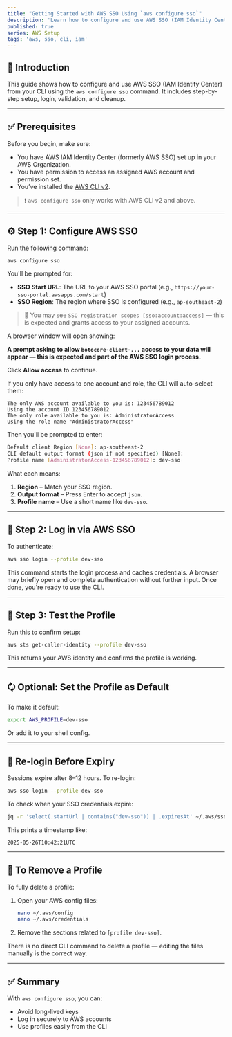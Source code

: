 ```yaml
---
title: "Getting Started with AWS SSO Using `aws configure sso`"
description: 'Learn how to configure and use AWS SSO (IAM Identity Center) from your CLI using the `aws configure sso` command'
published: true
series: AWS Setup
tags: 'aws, sso, cli, iam'
---
```


## 📘 Introduction

This guide shows how to configure and use AWS SSO (IAM Identity Center) from your CLI using the `aws configure sso` command. It includes step-by-step setup, login, validation, and cleanup.

---

## ✅ Prerequisites

Before you begin, make sure:

* You have AWS IAM Identity Center (formerly AWS SSO) set up in your AWS Organization.
* You have permission to access an assigned AWS account and permission set.
* You’ve installed the [AWS CLI v2](https://docs.aws.amazon.com/cli/latest/userguide/install-cliv2.html).

> ❗ `aws configure sso` only works with AWS CLI v2 and above.

---

## ⚙️ Step 1: Configure AWS SSO

Run the following command:

```bash
aws configure sso
```

You'll be prompted for:

* **SSO Start URL**: The URL to your AWS SSO portal (e.g., `https://your-sso-portal.awsapps.com/start`)
* **SSO Region**: The region where SSO is configured (e.g., `ap-southeast-2`)

> 📝 You may see `SSO registration scopes [sso:account:access]` — this is expected and grants access to your assigned accounts.

A browser window will open showing:

**A prompt asking to allow `botocore-client-...` access to your data will appear — this is expected and part of the AWS SSO login process.**

Click **Allow access** to continue.

If you only have access to one account and role, the CLI will auto-select them:

```plaintext
The only AWS account available to you is: 123456789012
Using the account ID 123456789012
The only role available to you is: AdministratorAccess
Using the role name "AdministratorAccess"
```

Then you'll be prompted to enter:

```bash
Default client Region [None]: ap-southeast-2
CLI default output format (json if not specified) [None]:
Profile name [AdministratorAccess-123456789012]: dev-sso
```

What each means:

1. **Region** – Match your SSO region.
2. **Output format** – Press Enter to accept `json`.
3. **Profile name** – Use a short name like `dev-sso`.

---

## 🔐 Step 2: Log in via AWS SSO

To authenticate:

```bash
aws sso login --profile dev-sso
```

This command starts the login process and caches credentials. A browser may briefly open and complete authentication without further input. Once done, you're ready to use the CLI.

---

## 🧪 Step 3: Test the Profile

Run this to confirm setup:

```bash
aws sts get-caller-identity --profile dev-sso
```

This returns your AWS identity and confirms the profile is working.

---

## 🗘️ Optional: Set the Profile as Default

To make it default:

```bash
export AWS_PROFILE=dev-sso
```

Or add it to your shell config.

---

## 🔄 Re-login Before Expiry

Sessions expire after 8–12 hours. To re-login:

```bash
aws sso login --profile dev-sso
```

To check when your SSO credentials expire:

```bash
jq -r 'select(.startUrl | contains("dev-sso")) | .expiresAt' ~/.aws/sso/cache/*.json
```

This prints a timestamp like:

```text
2025-05-26T10:42:21UTC
```

---

## 🧼 To Remove a Profile

To fully delete a profile:

1. Open your AWS config files:

    ```bash
    nano ~/.aws/config
    nano ~/.aws/credentials
    ```

2. Remove the sections related to `[profile dev-sso]`.

There is no direct CLI command to delete a profile — editing the files manually is the correct way.

---

## ✅ Summary

With `aws configure sso`, you can:

* Avoid long-lived keys
* Log in securely to AWS accounts
* Use profiles easily from the CLI
